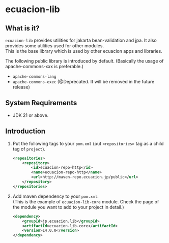 # ecuacion-lib

## What is it?

`ecuacion-lib` provides utilities for jakarta bean-validation and jpa.
It also provides some utilities used for other modules.  
This is the base library which is used by other ecuacion apps and libraries.  

The following public library is introduced by default. (Basically the usage of apache-commons-xxx is preferable.)

- `apache-commons-lang`
- `apache-commons-exec` (@Deprecated. It will be removed in the future release)

## System Requirements

- JDK 21 or above.

## Introduction

1. Put the following tags to your `pom.xml` (put `<repositories>` tag as a child tag of `project`).

    ```xml
    <repositories> 
        <repository>
            <id>ecuacion-repo-http</id>
            <name>ecuacion-repo-http</name>
            <url>http://maven-repo.ecuacion.jp/public</url>
        </repository>
    </repositories>
    ```

1. Add maven dependency to your `pom.xml`.  
   (This is the example of `ecuacion-lib-core` module. Check the page of the module you want to add to your project in detail.)

    ```xml
    <dependency>
        <groupId>jp.ecuacion.lib</groupId>
        <artifactId>ecuacion-lib-core</artifactId>
        <version>14.0.0</version>
    </dependency>
    ```
